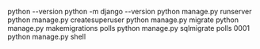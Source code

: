python --version
python -m django --version
python manage.py runserver
python manage.py createsuperuser
python manage.py migrate
python manage.py makemigrations polls
python manage.py sqlmigrate polls 0001
python manage.py shell


